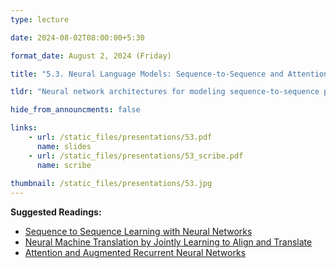 ```yaml
---
type: lecture

date: 2024-08-02T08:00:00+5:30

format_date: August 2, 2024 (Friday)

title: "5.3. Neural Language Models: Sequence-to-Sequence and Attention"

tldr: "Neural network architectures for modeling sequence-to-sequence problems. Introduction to attention mechanism in RNNs."

hide_from_announcments: false

links: 
    - url: /static_files/presentations/53.pdf
      name: slides
    - url: /static_files/presentations/53_scribe.pdf
      name: scribe
      
thumbnail: /static_files/presentations/53.jpg
---
```


<!-- Other additional contents using markdown -->
**Suggested Readings:**
- [Sequence to Sequence Learning with Neural Networks](https://arxiv.org/pdf/1409.3215)
- [Neural Machine Translation by Jointly Learning to Align and Translate](https://arxiv.org/pdf/1409.0473)
- [Attention and Augmented Recurrent Neural Networks](https://distill.pub/2016/augmented-rnns/)
